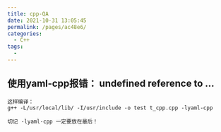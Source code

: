 ```yaml
---
title: cpp-QA
date: 2021-10-31 13:05:45
permalink: /pages/ac48e6/
categories:
  - C++
tags:
  - 
---
```

## 使用yaml-cpp报错： undefined reference to ...
```
这样编译：
g++ -L/usr/local/lib/ -I/usr/include -o test t_cpp.cpp -lyaml-cpp

切记 -lyaml-cpp 一定要放在最后！
```